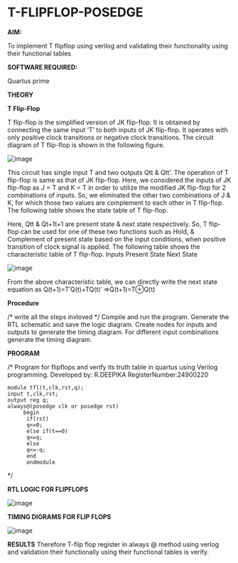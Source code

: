 # T-FLIPFLOP-POSEDGE

**AIM:**

To implement  T flipflop using verilog and validating their functionality using their functional tables

**SOFTWARE REQUIRED:**

Quartus prime

**THEORY**

**T Flip-Flop**

T flip-flop is the simplified version of JK flip-flop. It is obtained by connecting the same input ‘T’ to both inputs of JK flip-flop. It operates with only positive clock transitions or negative clock transitions. The circuit diagram of T flip-flop is shown in the following figure.

![image](https://github.com/naavaneetha/T-FLIPFLOP-POSEDGE/assets/154305477/458a68fe-2d08-4a9d-ac4f-7ae0480ce0bd)

 
This circuit has single input T and two outputs Qtt & Qtt’. The operation of T flip-flop is same as that of JK flip-flop. Here, we considered the inputs of JK flip-flop as J = T and K = T in order to utilize the modified JK flip-flop for 2 combinations of inputs. So, we eliminated the other two combinations of J & K, for which those two values are complement to each other in T flip-flop. The following table shows the state table of T flip-flop.

Here, Qtt & Qt+1t+1 are present state & next state respectively. So, T flip-flop can be used for one of these two functions such as Hold, & Complement of present state based on the input conditions, when positive transition of clock signal is applied. The following table shows the characteristic table of T flip-flop. Inputs Present State Next State

![image](https://github.com/naavaneetha/T-FLIPFLOP-POSEDGE/assets/154305477/cdd7fb32-539f-4b66-bb8d-f305a153c886)

 
From the above characteristic table, we can directly write the next state equation as Q(t+1)=T′Q(t)+TQ(t)′ ⇒Q(t+1)=T⊕Q(t)

**Procedure**

/* write all the steps invloved */
 Compile and run the program. 
 Generate the RTL schematic and save the logic diagram.
 Create nodes for inputs and outputs to generate the timing diagram.
 For different input combinations generate the timing diagram.

**PROGRAM**

/* Program for flipflops and verify its truth table in quartus using Verilog programming. Developed by: R.DEEPIKA   RegisterNumber:24900220
```
module tfl(t,clk,rst,q);
input t,clk,rst;
output reg q;
always@(posedge clk or posedge rst)
     begin
	  if(rst)
	  q<=0;
	  else if(t==0)
	  q<=q;
	  else
	  q<=-q;
	  end
	  endmodule
   ```
*/

**RTL LOGIC FOR FLIPFLOPS**



![image](https://github.com/user-attachments/assets/8706b607-087d-4d6b-912b-8d4ee83f2b0f)


**TIMING DIGRAMS FOR FLIP FLOPS**

![image](https://github.com/user-attachments/assets/f664311c-5e39-4980-abea-953965c70bf1)


**RESULTS**
Therefore T-flip flop  register in always @ method using verlog and validation their functionally using their functional tables is verify.
